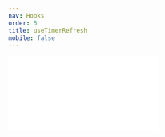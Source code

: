 ```yaml
---
nav: Hooks
order: 5
title: useTimerRefresh
mobile: false
---
```


<embed src="../../src/hooks/useTimerRefresh/index.md"></embed>
